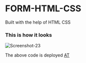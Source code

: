 # FORM-HTML-CSS
Built with the help of HTML CSS 
<h3>This is how it looks </h3>
<img
  src="https://i.ibb.co/JnWLXHs/Screenshot-23.png" alt="Screenshot-23" border="0"
  alt="Alt text"
  title="Optional title"
  style="display: inline-block; margin: auto auto; max-width: 300px">
  
 The above code is deployed [AT](https://62b9e10ade91e50008f175b0--mellifluous-capybara-b3d0e8.netlify.app/)
